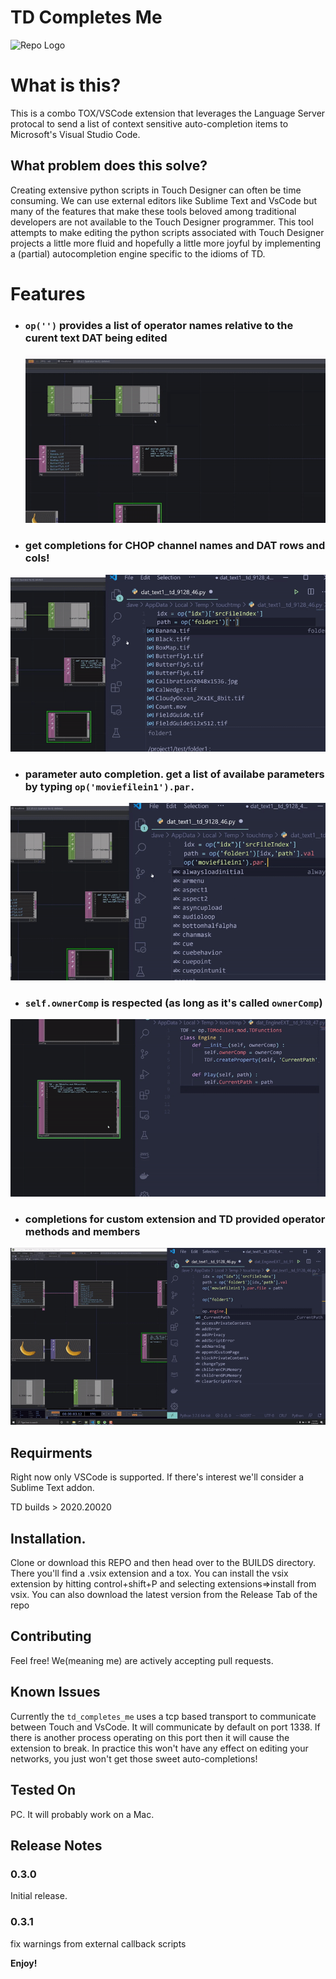 # TD Completes Me


![Repo Logo](/src/img/repo.PNG)


# What is this?
This is a combo TOX/VSCode extension that leverages the Language Server protocal to send a list of context sensitive auto-completion items to Microsoft's Visual Studio Code. 




## What problem does this solve?
Creating extensive python scripts in Touch Designer can often be time consuming. We can use external editors like Sublime Text and VsCode but many of the features that make these tools beloved among traditional developers are not available to the Touch Designer programmer. This tool attempts to make editing the python scripts associated with Touch Designer projects a little more fluid and hopefully a little more joyful by implementing a (partial) autocompletion engine specific to the idioms of TD.

# Features

* ### `op('')` provides a list of operator names relative to the curent text DAT being edited


  ![OPS](/src/img/CHOP_720.gif)



 * ### get completions for CHOP channel names and DAT rows and cols!

 ![DAT](/src/img/DAT_720_still.png)

*  ### parameter auto completion. get a list of availabe parameters by typing `op('moviefilein1').par.`

![PAR](/src/img/PAR_720.png)

 * ### `self.ownerComp` is respected (as long as it's called `ownerComp`)
 ![PAR](/src/img/EXT_720.gif)
* ### completions for custom extension and TD provided operator methods and members
![MEMBER](/src/img/MEMBER.png)



## Requirments
Right now only VSCode is supported. If there's interest we'll consider a Sublime Text addon. 

TD builds > 2020.20020

## Installation. 
Clone or download this REPO and then head over to the BUILDS directory. There you'll find a .vsix extension and a tox. You can install the vsix extension by hitting control+shift+P and selecting extensions=>install from vsix. You can also download the latest version from the Release Tab of the repo


## Contributing
Feel free! We(meaning me) are actively accepting pull requests.


## Known Issues
Currently the `td_completes_me` uses a tcp based transport to communicate between Touch and VsCode. It will communicate by default on port 1338. If there is another process operating on this port then it will cause the extension to break. In practice this won't have any effect on editing your networks, you just won't get those sweet auto-completions!


## Tested On
PC. It will probably work on a Mac.

## Release Notes


### 0.3.0

Initial release.

### 0.3.1
fix warnings from external callback scripts





**Enjoy!**

